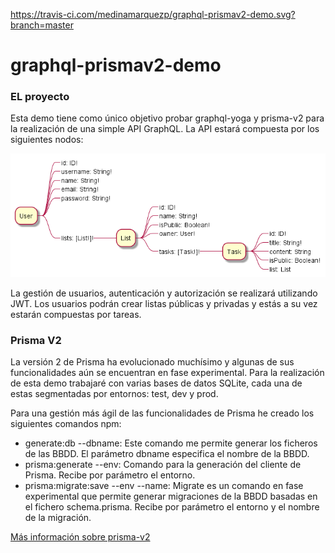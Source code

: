 https://travis-ci.com/medinamarquezp/graphql-prismav2-demo.svg?branch=master

# graphql-prismav2-demo

### EL proyecto
Esta demo tiene como único objetivo probar graphql-yoga y prisma-v2 para la realización de una simple API GraphQL. La API estará compuesta por los siguientes nodos:

![graph-diagram](https://raw.githubusercontent.com/medinamarquezp/graphql-prismav2-demo/master/docs/diagrams/out/src/graph/graph.png "GraphQL UML diagram")

La gestión de usuarios, autenticación y autorización se realizará utilizando JWT. Los usuarios podrán crear listas públicas y privadas y estás a su vez estarán compuestas por tareas.

### Prisma V2
La versión 2 de Prisma ha evolucionado muchísimo y algunas de sus funcionalidades aún se encuentran en fase experimental. Para la realización de esta demo trabajaré con varias bases de datos SQLite, cada una de estas segmentadas por entornos: test, dev y prod.

Para una gestión más ágil de las funcionalidades de Prisma he creado los siguientes comandos npm:

- generate:db --dbname: Este comando me permite generar los ficheros de las BBDD. El parámetro dbname especifica el nombre de la BBDD.
- prisma:generate --env: Comando para la generación del cliente de Prisma. Recibe por parámetro el entorno.
- prisma:migrate:save --env --name: Migrate es un comando en fase experimental que permite generar migraciones de la BBDD basadas en el fichero schema.prisma. Recibe por parámetro el entorno y el nombre de la migración.

[Más información sobre prisma-v2](https://www.prisma.io/docs/)
